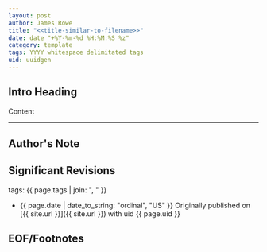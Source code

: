 ```yaml
---
layout: post
author: James Rowe
title: "<<title-similar-to-filename>>"
date: date "+%Y-%m-%d %H:%M:%S %z"
category: template
tags: YYYY whitespace delimitated tags
uid: uuidgen
---
```


## Intro Heading

Content

---

## Author's Note



## Significant Revisions

tags: {{ page.tags | join: ", " }} <!-- todo move this somewhere -->

- {{ page.date | date_to_string: "ordinal", "US" }} Originally published on [{{ site.url }}]({{ site.url }}) with uid {{ page.uid }}

## EOF/Footnotes
